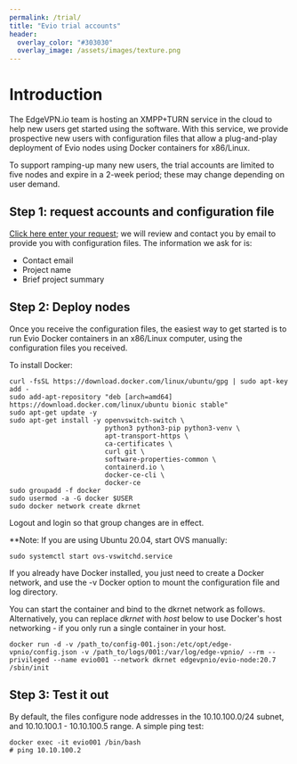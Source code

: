 ```yaml
---
permalink: /trial/
title: "Evio trial accounts"
header:
  overlay_color: "#303030"
  overlay_image: /assets/images/texture.png
---
```


# Introduction

The EdgeVPN.io team is hosting an XMPP+TURN service in the cloud to help new users get started using the software. With this service, we provide prospective new users with configuration files that allow a plug-and-play deployment of Evio nodes using Docker containers for x86/Linux.

To support ramping-up many new users, the trial accounts are limited to five nodes and expire in a 2-week period; these may change depending on user demand. 

## Step 1: request accounts and configuration file

[Click here enter your request](https://forms.gle/2TTrt9nV32pFAHbb9); we will review and contact you by email to provide you with configuration files. The information we ask for is:

* Contact email
* Project name
* Brief project summary

## Step 2: Deploy nodes

Once you receive the configuration files, the easiest way to get started is to run Evio Docker containers in an x86/Linux computer, using the configuration files you received.

To install Docker:

```
curl -fsSL https://download.docker.com/linux/ubuntu/gpg | sudo apt-key add -
sudo add-apt-repository "deb [arch=amd64] https://download.docker.com/linux/ubuntu bionic stable"
sudo apt-get update -y
sudo apt-get install -y openvswitch-switch \
                        python3 python3-pip python3-venv \
                        apt-transport-https \
                        ca-certificates \
                        curl git \
                        software-properties-common \
                        containerd.io \
                        docker-ce-cli \
                        docker-ce 
sudo groupadd -f docker
sudo usermod -a -G docker $USER
sudo docker network create dkrnet
```

Logout and login so that group changes are in effect.

**Note: If you are using Ubuntu 20.04, start OVS manually:

```
sudo systemctl start ovs-vswitchd.service
```

If you already have Docker installed, you just need to create a Docker network, and use the -v Docker option to mount the configuration file and log directory.

You can start the container and bind to the dkrnet network as follows. Alternatively, you can replace _dkrnet_ with _host_ below to use Docker's host networking - if you only run a single container in your host.

```
docker run -d -v /path_to/config-001.json:/etc/opt/edge-vpnio/config.json -v /path_to/logs/001:/var/log/edge-vpnio/ --rm --privileged --name evio001 --network dkrnet edgevpnio/evio-node:20.7 /sbin/init
```

## Step 3: Test it out

By default, the files configure node addresses in the 10.10.100.0/24 subnet, and 10.10.100.1 - 10.10.100.5 range. A simple ping test:

```
docker exec -it evio001 /bin/bash
# ping 10.10.100.2
```
